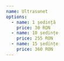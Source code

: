 ```yaml
---
name: Ultrasunet
options:
  - name: 1 ședință
    price: 30 RON
  - name: 10 ședințe
    price: 255 RON
  - name: 15 ședințe
    price: 360 RON
---
```

